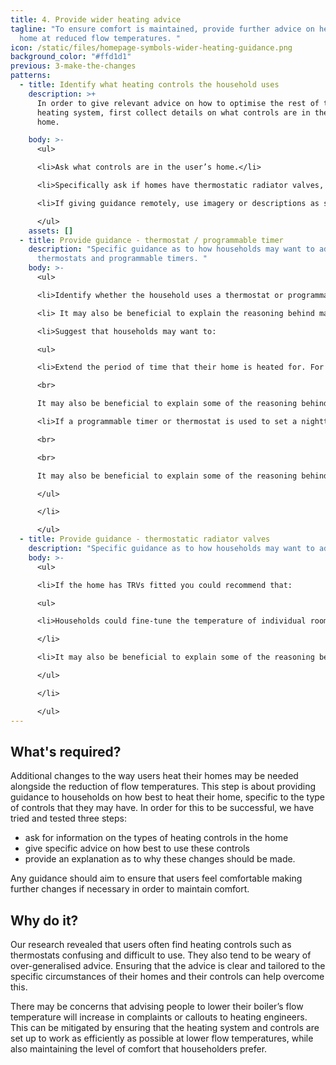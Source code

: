 ```yaml
---
title: 4. Provide wider heating advice
tagline: "To ensure comfort is maintained, provide further advice on heating the
  home at reduced flow temperatures. "
icon: /static/files/homepage-symbols-wider-heating-guidance.png
background_color: "#ffd1d1"
previous: 3-make-the-changes
patterns:
  - title: Identify what heating controls the household uses
    description: >+
      In order to give relevant advice on how to optimise the rest of the
      heating system, first collect details on what controls are in the user’s
      home. 

    body: >-
      <ul>

      <li>Ask what controls are in the user’s home.</li>

      <li>Specifically ask if homes have thermostatic radiator valves, a programmable timer or a thermostat.</li>

      <li>If giving guidance remotely, use imagery or descriptions as some users may not be sure what controls they have in the home. </li>

      </ul>
    assets: []
  - title: Provide guidance - thermostat / programmable timer
    description: "Specific guidance as to how households may want to adjust their
      thermostats and programmable timers. "
    body: >-
      <ul>

      <li>Identify whether the household uses a thermostat or programmable thermostat and timer. </li>

      <li> It may also be beneficial to explain the reasoning behind making changes to their thermostat or timer. </li>

      <li>Suggest that households may want to:

      <ul>

      <li>Extend the period of time that their home is heated for. For example, if their heating switches off at night, they should try setting the heating to come on a little earlier than usual.<br>

      <br>

      It may also be beneficial to explain some of the reasoning behind this, for example - “By slightly extending the period of time that your heating is on for you are allowing for a more gradual warm-up time. As your boiler should now be running more efficiently it should not increase your bills.”</li>

      <li>If a programmable timer or thermostat is used to set a nighttime and daytime temperature, the gap between the daytime and nighttime temperature may need to be reduced. For example, the nighttime temperature may need to be increased by 1 degree. The same principle could be used when people are out of the house during the day.

      <br>

      <br>

      It may also be beneficial to explain some of the reasoning behind this, for example, - “By reducing the gap between the night time and the day time temperature you are ensuring that the boiler doesn't have to work too hard to reach a comfortable temperature in the morning. This will help it maintain its efficiency. ”</li>

      </ul>

      </li>

      </ul>
  - title: Provide guidance - thermostatic radiator valves
    description: "Specific guidance as to how households may want to adjust their TRVs. "
    body: >-
      <ul>

      <li>If the home has TRVs fitted you could recommend that:

      <ul>

      <li>Households could fine-tune the temperature of individual rooms with their radiator valves. As the flow temperature is lower it may be best to heat all the rooms in a home evenly, so it may be beneficial to open all of the radiator valves. If some rooms are feeling a little colder, users could turn up the radiator valve in that room. If other rooms are too warm, they could turn it down.

      </li>

      <li>It may also be beneficial to explain some of the reasoning behind this, for example, “Opening these radiator valves will ensure that your radiators remain on until a comfortable temperature has been reached. It should also ensure that your boiler is running as efficiently as possible, as the water returning to your boiler will be cooler.”</li>

      </ul>

      </li>

      </ul>
---
```

## What's required?

Additional changes to the way users heat their homes may be needed alongside the reduction of flow temperatures. This step is about providing guidance to households on how best to heat their home, specific to the type of controls that they may have. In order for this to be successful, we have tried and tested three steps: 

* ask for information on the types of heating controls in the home
* give specific advice on how best to use these controls
* provide an explanation as to why these changes should be made. 

Any guidance should aim to ensure that users feel comfortable making further changes if necessary in order to maintain comfort.



## Why do it?

Our research revealed that users often find heating controls such as thermostats confusing and difficult to use. They also tend to be weary of over-generalised advice. Ensuring that the advice is clear and tailored to the specific circumstances of their homes and their controls can help overcome this.

There may be concerns that advising people to lower their boiler’s flow temperature will increase in complaints or callouts to heating engineers. This can be mitigated by ensuring that the heating system and controls are set up to work as efficiently as possible at lower flow temperatures, while also maintaining the level of comfort that householders prefer.